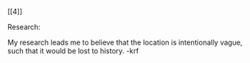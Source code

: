 
[[4]]


Research:

My research leads me to believe that the location is intentionally vague, such that it would be lost to history. -krf